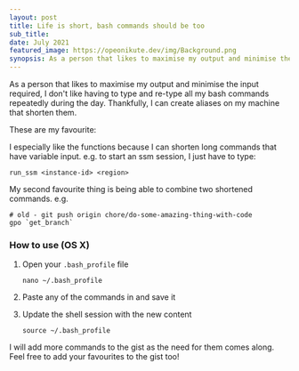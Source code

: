 ```yaml
---
layout: post
title: Life is short, bash commands should be too
sub_title:
date: July 2021
featured_image: https://opeonikute.dev/img/Background.png
synopsis: As a person that likes to maximise my output and minimise the input required, I don't like having to type and re-type all my bash commands repeatedly during the day.
---
```


As a person that likes to maximise my output and minimise the input required, I don't like having to type and re-type all my bash commands repeatedly during the day. Thankfully, I can create aliases on my machine that shorten them.

These are my favourite:

<script src="[https://gist.github.com/OpeOnikute/0f359be9b019819a3cd1c989df6ec0fe.js](https://gist.github.com/OpeOnikute/0f359be9b019819a3cd1c989df6ec0fe.js)"></script>

I especially like the functions because I can shorten long commands that have variable input. e.g. to start an ssm session, I just have to type:

```docker
run_ssm <instance-id> <region>
```

My second favourite thing is being able to combine two shortened commands. e.g.

```docker
# old - git push origin chore/do-some-amazing-thing-with-code
gpo `get_branch`
```

### How to use (OS X)

1. Open your `.bash_profile` file

    ```docker
    nano ~/.bash_profile
    ```

2. Paste any of the commands in and save it
3. Update the shell session with the new content

    ```docker
    source ~/.bash_profile
    ```

I will add more commands to the gist as the need for them comes along. Feel free to add your favourites to the gist too!